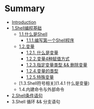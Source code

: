 # Summary

* [Introduction](README.md)
* [1.Shell编程基础](a-a.md)
  * [1.1.什么是Shell](a-a/aa.md)
    * [1.1.1.编写第一个Shell程序](a-a/113bian-xie-di-yi-ge-shell-cheng-xu.md)
  * [1.2.变量](a-a/bian-liang.md)
    * [1.2.1. 什么是变量](a-a/shi-yao-shi-bian-liang.md)
    * [1.2.2.变量4种赋值方式](a-a/bian-liang-4-zhong-fu-zhi-fang-shi.md)
    * [1.2.3.指定变量类型 && 删除变量](a-a/zhi-ding-bian-liang-lei-xing-andand-shan-chu-bian-liang.md)
    * [1.2.4.变量的类型](a-a/bian-liang-de-lei-xing.md)
    * [1.2.5.特殊变量](a-a/te-shu-bian-liang.md)
  * [1.3.Shell符号相关](1.4.1 什么是变量)
  * 1.4.内建命令与外部命令
* [2.Shell条件语句](2shelltiao-jian-yu-ju.md)
* 3.Shell 循环 && 分支语句

